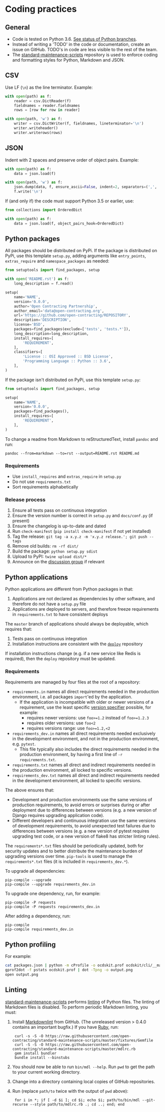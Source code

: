 # Coding practices

## General

* Code is tested on Python 3.6. [See status of Python branches](https://devguide.python.org/#branchstatus).
* Instead of writing a 'TODO' in the code or documentation, create an issue on GitHub. TODO's in code are less visible to the rest of the team.
* The [standard-maintenance-scripts](https://github.com/open-contracting/standard-maintenance-scripts) repository is used to enforce coding and formatting styles for Python, Markdown and JSON.

## CSV

Use LF (`\n`) as the line terminator. Example:

```python
with open(path) as f:
    reader = csv.DictReader(f)
    fieldnames = reader.fieldnames
    rows = [row for row in reader]

with open(path, 'w') as f:
    writer = csv.DictWriter(f, fieldnames, lineterminator='\n')
    writer.writeheader()
    writer.writerows(rows)
```

## JSON

Indent with 2 spaces and preserve order of object pairs. Example:

```python
with open(path) as f:
    data = json.load(f)

with open(path, 'w') as f:
    json.dump(data, f, ensure_ascii=False, indent=2, separators=(',', ': '))
    f.write('\n')
```

If (and only if) the code must support Python 3.5 or earlier, use:

```python
from collections import OrderedDict

with open(path) as f:
    data = json.load(f, object_pairs_hook=OrderedDict)
```

## Python packages

All packages should be distributed on PyPi. If the package is distributed on PyPi, use this template `setup.py`, adding arguments like `entry_points`, `extras_require` and `namespace_packages` as needed:

```python
from setuptools import find_packages, setup

with open('README.rst') as f:
    long_description = f.read()

setup(
    name='NAME',
    version='0.0.0',
    author='Open Contracting Partnership',
    author_email='data@open-contracting.org',
    url='https://github.com/open-contracting/REPOSITORY',
    description='DESCRIPTION',
    license='BSD',
    packages=find_packages(exclude=['tests', 'tests.*']),
    long_description=long_description,
    install_requires=[
        'REQUIREMENT',
    ],
    classifiers=[
        'License :: OSI Approved :: BSD License',
        'Programming Language :: Python :: 3.6',
    ],
)
```

If the package isn't distributed on PyPi, use this template `setup.py`:

```python
from setuptools import find_packages, setup

setup(
    name='NAME',
    version='0.0.0',
    packages=find_packages(),
    install_requires=[
        'REQUIREMENT',
    ],
)
```

To change a readme from Markdown to reStructuredText, install `pandoc` and run:

    pandoc --from=markdown --to=rst --output=README.rst README.md

### Requirements

* Use `install_requires` and `extras_require` in `setup.py`
* Do not use `requirements.txt`
* Sort requirements alphabetically

### Release process

1. Ensure all tests pass on continuous integration
1. Ensure the version number is correct in `setup.py` and `docs/conf.py` (if present)
1. Ensure the changelog is up-to-date and dated
1. Run `check-manifest` (`pip install check-manifest` if not yet installed)
1. Tag the release: `git tag -a x.y.z -m 'x.y.z release.'; git push --tags`
1. Remove old builds: `rm -rf dist/`
1. Build the package: `python setup.py sdist`
1. Upload to PyPI: `twine upload dist/*`
1. Announce on the [discussion group](https://groups.google.com/a/open-contracting.org/forum/#!forum/standard-discuss) if relevant

## Python applications

Python applications are different from Python packages in that:

1. Applications are not declared as dependencies by other software, and therefore do not have a `setup.py` file
1. Applications are deployed to servers, and therefore freeze requirements in `requirements.txt` to have consistent deploys

The `master` branch of applications should always be deployable, which requires that:

1. Tests pass on continuous integration
1. Installation instructions are consistent with the [`deploy`](https://github.com/open-contracting/deploy) repository

If installation instructions change (e.g. if a new service like Redis is required), then the `deploy` repository must be updated.

### Requirements

Requirements are managed by four files at the root of a repository:

* `requirements.in` names all direct requirements needed in the production environment, i.e. all packages `import`'ed by the application.
  * If the application is incompatible with older or newer versions of a requirement, use the least specific [version specifier](https://www.python.org/dev/peps/pep-0440/#version-specifiers) possible, for example:
    * requires newer versions: use `foo>=1.2` instead of `foo>=1.2.3`
    * requires older versions: use `foo<2`
    * requires versions range: use `foo>=1.2,<2`
* `requirements_dev.in` names all direct requirements needed exclusively in the development environment, and not in the production environment, e.g. `pytest`.
    * This file typically also includes the direct requirements needed in the production environment, by having a first line of `-r requirements.txt`.
* `requirements.txt` names all direct and indirect requirements needed in the production environment, all locked to specific versions.
* `requirements_dev.txt` names all direct and indirect requirements needed in the development environment, all locked to specific versions.

The above ensures that:

* Development and production environments use the same versions of production requirements, to avoid errors or surprises during or after deployment due to differences between versions (e.g. a new version of Django requires upgrading application code).
* Different developers and continuous integration use the same versions of development requirements, to avoid unexpected test failures due to differences between versions (e.g. a new version of pytest requires upgrading test code, or a new version of flake8 has stricter linting rules).

The `requirements*.txt` files should be periodically updated, both for security updates and to better distribute the maintenance burden of upgrading versions over time. `pip-tools` is used to manage the `requirements*.txt` files (it is included in `requirements_dev.*`).

To upgrade all dependencies:

```shell
pip-compile --upgrade
pip-compile --upgrade requirements_dev.in
```

To upgrade one dependency, run, for example:

```shell
pip-compile -P requests
pip-compile -P requests requirements_dev.in
```

After adding a dependency, run:

```shell
pip-compile
pip-compile requirements_dev.in
```

## Python profiling

For example:

```bash
cat packages.json | python -m cProfile -o ocdskit.prof ocdskit/cli/__main__.py compile > /dev/null
gprof2dot -f pstats ocdskit.prof | dot -Tpng -o output.png
open output.png
```

## Linting

[standard-maintenance-scripts](https://github.com/open-contracting/standard-maintenance-scripts) performs [linting](https://github.com/open-contracting/standard-maintenance-scripts/blob/master/tests/script.sh) of Python files. The linting of Markdown files is disabled. To perform periodic Markdown linting, you must:

1. Install [Markdownlint](https://github.com/markdownlint/markdownlint) from GitHub. (The unreleased version > 0.4.0 contains an important bugfix.) If you have [Ruby](https://www.ruby-lang.org/en/downloads/), run:

        curl -s -S -O https://raw.githubusercontent.com/open-contracting/standard-maintenance-scripts/master/fixtures/Gemfile
        curl -S -S -O https://raw.githubusercontent.com/open-contracting/standard-maintenance-scripts/master/mdlrc.rb
        gem install bundler
        bundle install --binstubs

1. You should now be able to run `bin/mdl --help`. Run `pwd` to get the path to your current working directory.
1. Change into a directory containing local copies of GitHub repositories.
1. Run (replace `path/to` twice with the output of `pwd` above):

        for i in *; if [ -d $i ]; cd $i; echo $i; path/to/bin/mdl --git-recurse --style path/to/mdlrc.rb .; cd ..; end; end
